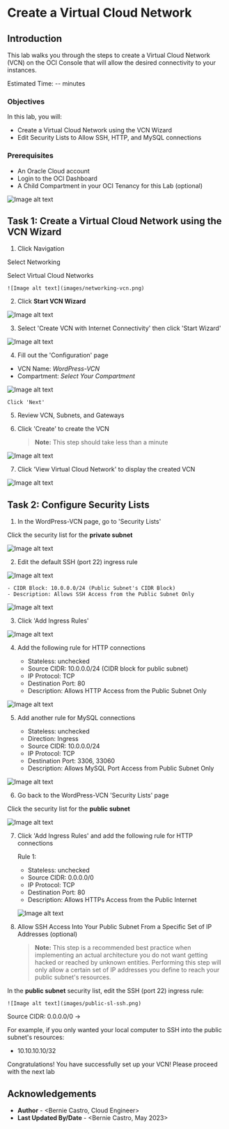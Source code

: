 # Create a Virtual Cloud Network

## Introduction

This lab walks you through the steps to create a Virtual Cloud Network (VCN) on the OCI Console that will allow the desired connectivity to your instances.

Estimated Time: -- minutes

### Objectives

In this lab, you will:
* Create a Virtual Cloud Network using the VCN Wizard
* Edit Security Lists to Allow SSH, HTTP, and MySQL connections

### Prerequisites

* An Oracle Cloud account
* Login to the OCI Dashboard
* A Child Compartment in your OCI Tenancy for this Lab (optional)


![Image alt text](images/oci-dashboard.png)



## Task 1: Create a Virtual Cloud Network using the VCN Wizard

1. Click Navigation



  Select Networking



  Select Virtual Cloud Networks

	![Image alt text](images/networking-vcn.png)

2. Click **Start VCN Wizard**

  ![Image alt text](images/start-vcn-wizard.png)

3. Select 'Create VCN with Internet Connectivity' then click 'Start Wizard'

  ![Image alt text](images/vcn-wiz-int-conn.png)

4. Fill out the 'Configuration' page
  * VCN Name: *WordPress-VCN*
  * Compartment: *Select Your Compartment*

  ![Image alt text](images/vcn-config.png)



    Click 'Next'

5. Review VCN, Subnets, and Gateways

6. Click 'Create' to create the VCN
	> **Note:** This step should take less than a minute

  ![Image alt text](images/vcn-creation.png)

7. Click 'View Virtual Cloud Network' to display the created VCN

  ![Image alt text](images/vcn-details-page.png)


## Task 2: Configure Security Lists

1. In the WordPress-VCN page, go to 'Security Lists'



  Click the security list for the **private subnet**

  ![Image alt text](images/security-list-private-subnet.png)

2. Edit the default SSH (port 22) ingress rule

  ![Image alt text](images/private-sl-ssh-edit.png)



    - CIDR Block: 10.0.0.0/24 (Public Subnet's CIDR Block)
    - Description: Allows SSH Access from the Public Subnet Only

  ![Image alt text](images/private-sl-ssh.png)

3. Click 'Add Ingress Rules'

  ![Image alt text](images/private-sl-add-ingress.png)

4. Add the following rule for HTTP connections



    - Stateless: unchecked
    - Source CIDR: 10.0.0.0/24 (CIDR block for public subnet)
    - IP Protocol: TCP
    - Destination Port: 80
    - Description: Allows HTTP Access from the Public Subnet Only

  ![Image alt text](images/private-sl-http.png)

5. Add another rule for MySQL connections



    - Stateless: unchecked
    - Direction: Ingress
    - Source CIDR: 10.0.0.0/24
    - IP Protocol: TCP
    - Destination Port: 3306, 33060
    - Description: Allows MySQL Port Access from Public Subnet Only

  ![Image alt text](images/private-sl-mysql.png)


6. Go back to the WordPress-VCN 'Security Lists' page



  Click the security list for the **public subnet**



  ![Image alt text](images/security-list-public-subnet.png)

7. Click 'Add Ingress Rules' and add the following rule for HTTP connections



    Rule 1:
    - Stateless: unchecked
    - Source CIDR: 0.0.0.0/0
    - IP Protocol: TCP
    - Destination Port: 80
    - Description: Allows HTTPs Access from the Public Internet

    ![Image alt text](images/public-sl-http.png)

8. Allow  SSH Access Into Your Public Subnet From a Specific Set of IP Addresses (optional)
    > **Note:** This step is a recommended best practice when implementing an actual architecture you do not want getting hacked or reached by unknown entities. Performing this step will only allow a certain set of IP addresses you define to reach your public subnet's resources.



  In the **public subnet** security list, edit the SSH (port 22) ingress rule:

    ![Image alt text](images/public-sl-ssh.png)



  Source CIDR: 0.0.0.0/0 -> <your desired public IP Range>



  For example, if you only wanted your local computer to SSH into the public subnet's resources:
   - 10.10.10.10/32

Congratulations! You have successfully set up your VCN! Please proceed with the next lab

## Acknowledgements
* **Author** - <Bernie Castro, Cloud Engineer>
* **Last Updated By/Date** - <Bernie Castro, May 2023>
